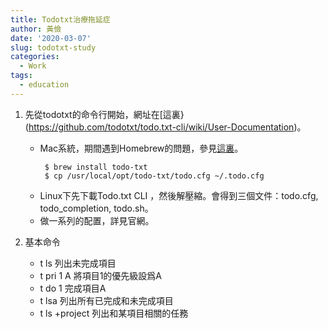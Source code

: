 ```yaml
---
title: Todotxt治療拖延症
author: 黃儉
date: '2020-03-07'
slug: todotxt-study
categories:
  - Work
tags:
  - education
---
```


1. 先從todotxt的命令行開始，網址在[這裏}(https://github.com/todotxt/todo.txt-cli/wiki/User-Documentation)。
     - Mac系統，期間遇到Homebrew的問題，參見[這裏](https://www.jianshu.com/p/b26c7bc14440)。
        ```shell
         $ brew install todo-txt
         $ cp /usr/local/opt/todo-txt/todo.cfg ~/.todo.cfg
        ```
     - Linux下先下載Todo.txt CLI ，然後解壓縮。會得到三個文件：todo.cfg,  todo_completion,  todo.sh。
     - 做一系列的配置，詳見官網。
     
2. 基本命令
    - t ls 列出未完成項目
    - t pri 1 A 將項目1的優先級設爲A
    - t do 1 完成項目A
    - t lsa 列出所有已完成和未完成項目
    - t ls +project 列出和某項目相關的任務